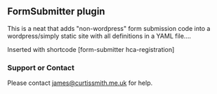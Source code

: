 ## FormSubmitter plugin

This is a neat that adds "non-wordpress" form submission
code into a wordpress/simply static site with all
definitions in a YAML file....

Inserted with shortcode [form-submitter hca-registration]

### Support or Contact

Please contact james@curtissmith.me.uk for help.

